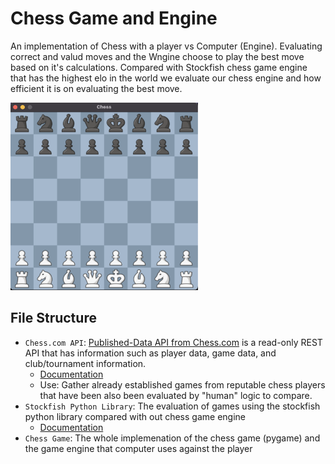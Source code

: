 # Chess Game and Engine
An implementation of Chess with a player vs Computer (Engine). 
Evaluating correct and valud moves and the Wngine choose to play the best move based on it's calculations. Compared with Stockfish chess game engine that has the highest elo in the world we evaluate our chess engine and how efficient it is on evaluating the best move.

<img src="demo.png" alt="Demo" width="300" height="300">

## File Structure 
- `Chess.com API`: [Published-Data API from Chess.com](https://www.chess.com/news/view/published-data-api#pubapi-general) is a read-only REST API that has information such as player data, game data, and club/tournament information. 
    - [Documentation](https://chesscom.readthedocs.io/en/latest/)
    - Use: Gather already established games from reputable chess players that have been also been evaluated by "human" logic to compare.
- `Stockfish Python Library`: The evaluation of games using the stockfish python library compared with out chess game engine
    - [Documentation](https://pypi.org/project/stockfish/#description)
- `Chess Game`: The whole implemenation of the chess game (pygame) and the game engine that computer uses against the player


